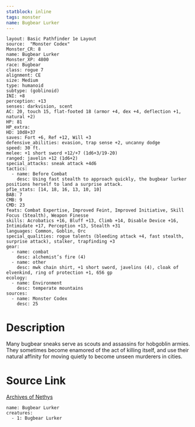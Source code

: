 ```yaml
---
statblock: inline
tags: monster
name: Bugbear Lurker
---
```

```statblock
layout: Basic Pathfinder 1e Layout
source:  "Monster Codex"
Monster_CR: 8
name: Bugbear Lurker
Monster_XP: 4800
race: Bugbear
class: rogue 7
alignment: CE
size: Medium
type: humanoid
subtype: (goblinoid)
INI: +8
perception: +13
senses: darkvision, scent
AC: 20, touch 15, flat-footed 18 (armor +4, dex +4, deflection +1, natural +2)
HP: 81
HP_extra: 
HD: 10d8+37
saves: Fort +6, Ref +12, Will +3
defensive_abilities: evasion, trap sense +2, uncanny dodge
speed: 30 ft.
melee: +1 short sword +12/+7 (1d6+3/19-20)
ranged: javelin +12 (1d6+2)
special_attacks: sneak attack +4d6
tactics:
  - name: Before Combat
    desc: Using fast stealth to approach quickly, the bugbear lurker positions herself to land a surprise attack.
pf1e_stats: [14, 18, 16, 13, 10, 10]
BAB: 7
CMB: 9
CMD: 23
feats: Combat Expertise, Improved Feint, Improved Initiative, Skill Focus (Stealth), Weapon Finesse
skills: Acrobatics +16, Bluff +13, Climb +14, Disable Device +16, Intimidate +17, Perception +13, Stealth +31
languages: Common, Goblin, Orc
special_qualities: rogue talents (bleeding attack +4, fast stealth, surprise attack), stalker, trapfinding +3
gear:
  - name: combat
    desc: alchemist’s fire (4)
  - name: other
    desc: mwk chain shirt, +1 short sword, javelins (4), cloak of elvenkind, ring of protection +1, 656 gp
ecology:
  - name: Environment
    desc: temperate mountains
sources:
  - name: Monster Codex
    desc: 25
```
# Description
Many bugbear sneaks serve as scouts and assassins for hobgoblin armies. They sometimes become enamored of the act of killing itself, and use their natural affinity for moving quietly to become unseen murderers in cities.
# Source Link
[Archives of Nethys](https://aonprd.com/MonsterDisplay.aspx?ItemName=Bugbear%20Lurker)
```encounter-table
name: Bugbear Lurker
creatures:
  - 1: Bugbear Lurker
```
